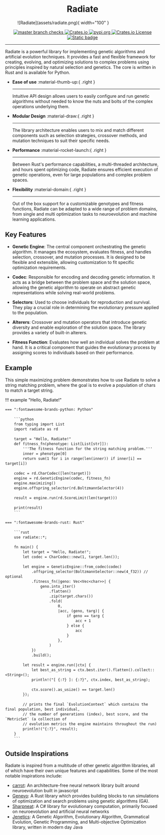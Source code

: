 #  

<center>
    <h1>Radiate</h1>
</center>
<figure markdown="span">
  ![Radiate](assets/radiate.png){ width="100" }
</figure>

<div align="center">
    <a href="https://github.com/pkalivas/radiate/actions/workflows/unit-tests.yml">
        <img src="https://img.shields.io/github/check-runs/pkalivas/radiate/master" alt="master branch checks" />
    </a>
    <a href="https://crates.io/crates/radiate">
        <img src="https://img.shields.io/crates/v/radiate" alt="Crates.io" />
    </a>
    <a href="https://pypi.org/project/radiate/">
        <img src="https://img.shields.io/pypi/v/radiate?color=blue" alt="pypi.org" />
    </a>
    <a href="https://github.com/pkalivas/radiate?tab=MIT-1-ov-file">
        <img src="https://img.shields.io/crates/l/radiate" alt="Crates.io License" />
    </a>
    <a href="">
        <img src="https://img.shields.io/badge/evolution-genetics-default" alt="Static badge" />
    </a>
</div>

___

Radiate is a powerful library for implementing genetic algorithms and artificial evolution techniques. It provides a fast and flexible framework for creating, evolving, and optimizing solutions to complex problems using principles
inspired by natural selection and genetics. The core is written in Rust and is available for Python.

<div class="grid cards" markdown>
    
-   **Ease of use** :material-thumb-up:{ .right }

    ---

    Intuitive API design allows users to easily configure and run genetic algorithms without needed to know the nuts and bolts of the complex operations underlying them.

-   **Modular Design** :material-draw:{ .right }

    ---

    The library architecture enables users to mix and match different components such as selection strategies, crossover methods, and mutation techniques to suit their specific needs.

-   **Performance** :material-rocket-launch:{ .right }

    ---

    Between Rust's performance capabilities, a multi-threaded architecture, and hours spent optimizing code, Radiate ensures efficient execution of genetic operations, even for large populations and complex problem spaces. 

-   **Flexibility** :material-domain:{ .right }

    ---

    Out of the box support for a customizable genotypes and fitness functions, Radiate can be adapted to a wide range of problem domains, from single and multi optimization tasks to neuroevolution and machine learning applications.

</div>

## Key Features

- **Genetic Engine**: The central component orchestrating the genetic algorithm. It manages the ecosystem, evaluates fitness, and handles selection, crossover, and mutation processes. It is designed to be flexible and extensible, allowing customization to fit specific optimization requirements.

- **Codec**: Responsible for encoding and decoding genetic information. It acts as a bridge between the problem space and the solution space, allowing the genetic algorithm to operate on abstract genetic representations while solving real-world problems.

- **Selectors**: Used to choose individuals for reproduction and survival. They play a crucial role in determining the evolutionary pressure applied to the population.

- **Alterers**: Crossover and mutation operators that introduce genetic diversity and enable exploration of the solution space. The library provides a variety of built-in alterers.

- **Fitness Function**: Evaluates how well an individual solves the problem at hand. It is a critical component that guides the evolutionary process by assigning scores to individuals based on their performance.

## Example

This simple maximizing problem demonstrates how to use Radiate to solve a string matching problem, where the goal is to evolve a population of chars to match a target string.

!!! example "Hello, Radiate!"

    === ":fontawesome-brands-python: Python"

        ```python
        from typing import List
        import radiate as rd 
        
        target = "Hello, Radiate!"
        def fitness_fn(phenotype: List[List[str]]):
            '''The fitness function for the string matching problem.'''
            inner = phenotype[0]
            return sum(1 for i in range(len(inner)) if inner[i] == target[i])

        codec = rd.CharCodec([len(target)])
        engine = rd.GeneticEngine(codec, fitness_fn)
        engine.maximizing()
        engine.offspring_selector(rd.BoltzmannSelector(4))

        result = engine.run(rd.ScoreLimit(len(target)))

        print(result)
        ```

    === ":fontawesome-brands-rust: Rust"
    
        ```rust
        use radiate::*;

        fn main() {
            let target = "Hello, Radiate!";
            let codec = CharCodec::new(1, target.len());

            let engine = GeneticEngine::from_codec(codec)
                .offspring_selector(BoltzmannSelector::new(4_f32)) // optional
                .fitness_fn(|geno: Vec<Vec<char>>| {
                    geno.into_iter()
                        .flatten()
                        .zip(target.chars())
                        .fold(
                            0,
                            |acc, (geno, targ)| {
                                if geno == targ {
                                    acc + 1
                                } else {
                                    acc
                                }
                            },
                        )
                })
                .build();

            let result = engine.run(|ctx| {
                let best_as_string = ctx.best.iter().flatten().collect::<String>();
                println!("[ {:?} ]: {:?}", ctx.index, best_as_string);

                ctx.score().as_usize() == target.len()
            });

            // prints the final `EvolutionContext` which contains the final population, best individual,
            // the number of generations (index), best score, and the `MetricSet` (a collection of 
            // evolution metrics the engine maintains throughout the run)
            println!("{:?}", result); 
        }
        ```

## Outside Inspirations

Radiate is inspired from a multitude of other genetic algorithm libraries, all of which have their own unique features and capabilities. Some of the most notable inspirations include:

* [carrot](https://github.com/liquidcarrot/carrot): An architecture-free neural network library built around neuroevolution built in javascript
* [Genevo](https://github.com/innoave/genevo): A Rust library which provides building blocks to run simulations of optimization and search problems using genetic algorithms (GA).
* [Sharpneat](https://github.com/colgreen/sharpneat): A C# library for evolutionary computation, primarily focused on neuroevolution and artificial neural networks
* [Jenetics](https://jenetics.io): A Genetic Algorithm, Evolutionary Algorithm, Grammatical Evolution, Genetic Programming, and Multi-objective Optimization library, written in modern day Java